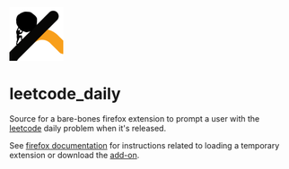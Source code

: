 ![Logo](./icons/uphill-96.png)

# leetcode_daily
Source for a bare-bones firefox extension to prompt a user with the [leetcode](https://leetcode.com) daily problem when it's released.

See [firefox documentation](https://firefox-source-docs.mozilla.org/devtools-user/about_colon_debugging/index.html) for instructions related to loading a temporary extension or download the [add-on](https://addons.mozilla.org/en-US/firefox/addon/leetcode-daily/).
